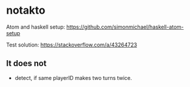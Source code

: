 # notakto

Atom and haskell setup: https://github.com/simonmichael/haskell-atom-setup

Test solution: https://stackoverflow.com/a/43264723

## It does not
* detect, if same playerID makes two turns twice.
